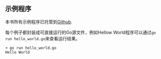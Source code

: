 
## 示例程序

本书所有示例程序已托管到[Github](https://github.com/tobegit3hub/understand_linux_process_examples).

每个例子都封装成可直接运行的Go源文件，例如Hellow World程序可以通过`go run hello_world.go`来查看运行结果。

```
➜ go run hello_world.go
Hello World
```
